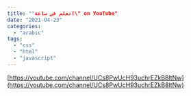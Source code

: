 ```yaml
---
title: ""اتعلم فى ساعة\" on YouTube"
date: "2021-04-23"
categories: 
  - "arabic"
tags: 
  - "css"
  - "html"
  - "javascript"
---
```


[https://youtube.com/channel/UCs8PwUcH93uchrEZkB8ltNw](https://youtube.com/channel/UCs8PwUcH93uchrEZkB8ltNw)
